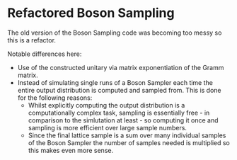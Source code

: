 # Refactored Boson Sampling

The old version of the Boson Sampling code was becoming too messy so this is a refactor.

Notable differences here:
* Use of the constructed unitary via matrix exponentiation of the Gramm matrix.
* Instead of simulating single runs of a Boson Sampler each time the entire output distribution is computed and sampled from. This is done for the following reasons:
  * Whilst explicitly computing the output distribution is a computationally complex task, sampling is essentially free - in comparison to the simlutation at least - so computing it once and sampling is more efficient over large sample numbers.
  * Since the final lattice sample is a sum over many individual samples of the Boson Sampler the number of samples needed is multiplied so this makes even more sense.
